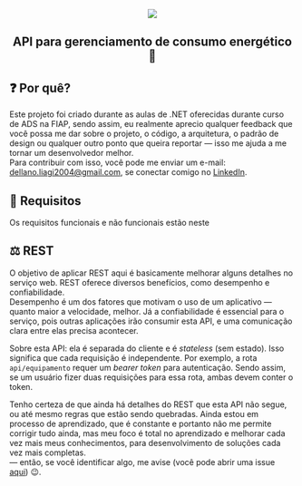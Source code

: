 <p align="center">
  <img src="https://i.imgur.com/oUAKMC5.png" />
  <h2 align="center">API para gerenciamento de consumo energético 🚗</h2>
</p>

## ❓ Por quê?
Este projeto foi criado durante as aulas de .NET oferecidas durante curso de ADS na FIAP, sendo assim, eu realmente aprecio qualquer feedback que você possa me dar sobre o projeto, o código, a arquitetura, o padrão de design ou qualquer outro ponto que queira reportar — isso me ajuda a me tornar um desenvolvedor melhor.  
Para contribuir com isso, você pode me enviar um e-mail: [dellano.liagi2004@gmail.com](mailto:dellano.liagi2004@gmail.com), se conectar comigo no [LinkedIn](https://www.linkedin.com/in/maurizio-dellano/).

## 🔧 Requisitos
Os requisitos funcionais e não funcionais estão neste 

## ⚖ REST
O objetivo de aplicar REST aqui é basicamente melhorar alguns detalhes no serviço web. REST oferece diversos benefícios, como desempenho e confiabilidade.  
Desempenho é um dos fatores que motivam o uso de um aplicativo — quanto maior a velocidade, melhor. Já a confiabilidade é essencial para o serviço, pois outras aplicações irão consumir esta API, e uma comunicação clara entre elas precisa acontecer.

Sobre esta API: ela é separada do cliente e é *stateless* (sem estado). Isso significa que cada requisição é independente. Por exemplo, a rota `api/equipamento` requer um *bearer token* para autenticação. Sendo assim, se um usuário fizer duas requisições para essa rota, ambas devem conter o token.

Tenho certeza de que ainda há detalhes do REST que esta API não segue, ou até mesmo regras que estão sendo quebradas. Ainda estou em processo de aprendizado, que é constante e portanto não me permite corrigir tudo ainda, mas meu foco é total no aprendizado e melhorar cada vez mais meus conhecimentos, para desenvolvimento de soluções cada vez mais completas.  
 — então, se você identificar algo, me avise (você pode abrir uma issue [aqui](https://github.com/Dellano23/EnergyApi/issues/new)) 😉.
